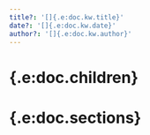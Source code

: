 ```yaml
---
title?: '[]{.e:doc.kw.title}'
date?: '[]{.e:doc.kw.date}'
author?: '[]{.e:doc.kw.author}'
---
```


# {.e:doc.children}

# {.e:doc.sections}
